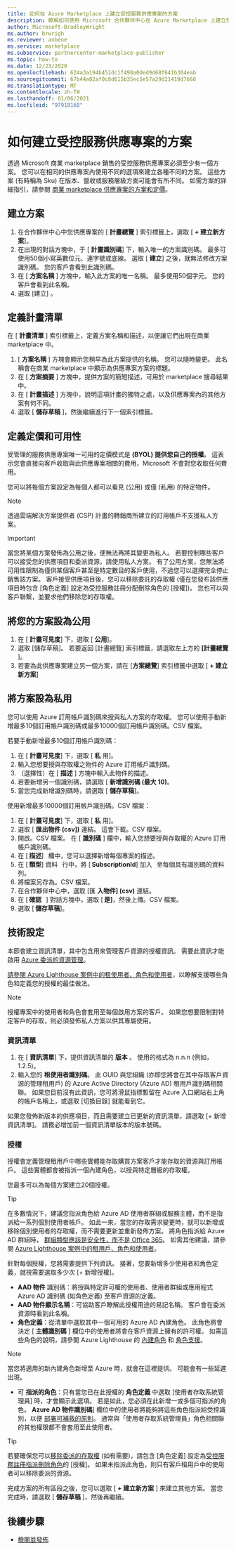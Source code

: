 ```yaml
---
title: 如何在 Azure Marketplace 上建立受控服務供應專案的方案
description: 瞭解如何使用 Microsoft 合作夥伴中心在 Azure Marketplace 上建立受控服務供應專案的方案。
author: Microsoft-BradleyWright
ms.author: brwrigh
ms.reviewer: anbene
ms.service: marketplace
ms.subservice: partnercenter-marketplace-publisher
ms.topic: how-to
ms.date: 12/23/2020
ms.openlocfilehash: 624a3a194b451dc1f498a0ded9d68f641b304eab
ms.sourcegitcommit: 67b44a02af0c8d615b35ec5e57a29d21419d7668
ms.translationtype: MT
ms.contentlocale: zh-TW
ms.lasthandoff: 01/06/2021
ms.locfileid: "97918168"
---
```

# <a name="how-to-create-plans-for-your-managed-service-offer"></a>如何建立受控服務供應專案的方案

透過 Microsoft 商業 marketplace 銷售的受控服務供應專案必須至少有一個方案。 您可以在相同的供應專案內使用不同的選項來建立各種不同的方案。 這些方案 (有時稱為 Sku) 在版本、營收或服務層級方面可能會有所不同。 如需方案的詳細指引，請參閱 [商業 marketplace 供應專案的方案和定價](./plans-pricing.md)。

## <a name="create-a-plan"></a>建立方案

1. 在合作夥伴中心中您供應專案的 [ **計畫總覽** ] 索引標籤上，選取 [ **+ 建立新方案**]。
2. 在出現的對話方塊中，于 [ **計畫識別碼**] 下，輸入唯一的方案識別碼。 最多可使用50個小寫英數位元、連字號或底線。 選取 [ **建立**] 之後，就無法修改方案識別碼。 您的客戶會看到此識別碼。
3. 在 [ **方案名稱** ] 方塊中，輸入此方案的唯一名稱。 最多使用50個字元。 您的客戶會看到此名稱。
4. 選取 [建立]  。

## <a name="define-the-plan-listing"></a>定義計畫清單

在 [ **計畫清單** ] 索引標籤上，定義方案名稱和描述，以便讓它們出現在商業 marketplace 中。

1. [ **方案名稱** ] 方塊會顯示您稍早為此方案提供的名稱。 您可以隨時變更。 此名稱會在商業 marketplace 中顯示為供應專案方案的標題。
2. 在 [ **方案摘要** ] 方塊中，提供方案的簡短描述，可用於 marketplace 搜尋結果中。
3. 在 [ **計畫描述** ] 方塊中，說明這項計畫的獨特之處，以及供應專案內的其他方案有何不同。
4. 選取 [ **儲存草稿** ]，然後繼續進行下一個索引標籤。

## <a name="define-pricing-and-availability"></a>定義定價和可用性

受管理的服務供應專案唯一可用的定價模式是 **(BYOL) 提供您自己的授權**。 這表示您會直接向客戶收取與此供應專案相關的費用，Microsoft 不會對您收取任何費用。

您可以將每個方案設定為每個人都可以看見 (公用) 或僅 (私用) 的特定物件。

> [!NOTE]
> 透過雲端解決方案提供者 (CSP) 計畫的轉銷商所建立的訂用帳戶不支援私人方案。

> [!IMPORTANT]
> 當您將某個方案發佈為公用之後，便無法再將其變更為私人。 若要控制哪些客戶可以接受您的供應項目和委派資源，請使用私人方案。 有了公用方案，您無法將可用性限制為僅供某個客戶甚至是特定數目的客戶使用，不過您可以選擇完全停止銷售該方案。 客戶接受供應項目後，您可以移除委託的存取權 (僅在您發布該供應項目時包含 [角色定義] 設定為受控服務註冊分配刪除角色的 [授權])。 您也可以與客戶聯繫，並要求他們移除您的存取權。

## <a name="make-your-plan-public"></a>將您的方案設為公用

1. 在 [ **計畫可見度**] 下，選取 [ **公用**]。
2. 選取 [儲存草稿]。 若要返回 [計畫總覽] 索引標籤，請選取左上方的 **[計畫總覽** ]。
3. 若要為此供應專案建立另一個方案，請在 [**方案總覽**] 索引標籤中選取 [ **+ 建立新方案**]

## <a name="make-your-plan-private"></a>將方案設為私用

您可以使用 Azure 訂用帳戶識別碼來授與私人方案的存取權。 您可以使用手動新增最多10個訂用帳戶識別碼或最多10000個訂用帳戶識別碼。CSV 檔案。

若要手動新增最多10個訂用帳戶識別碼：

1. 在 [ **計畫可見度**] 下，選取 [ **私** 用]。
2. 輸入您想要授與存取權之物件的 Azure 訂用帳戶識別碼。
3. （選擇性）在 [ **描述** ] 方塊中輸入此物件的描述。
4. 若要新增另一個識別碼，請選取 [ **新增識別碼 (最大 10)**。
5. 當您完成新增識別碼時，請選取 [ **儲存草稿**]。

使用新增最多10000個訂用帳戶識別碼。CSV 檔案：

1. 在 [ **計畫可見度**] 下，選取 [ **私** 用]。
2. 選取 [ **匯出物件 (csv])** 連結。 這會下載。CSV 檔案。
3. 開啟。CSV 檔案。 在 [ **識別碼** ] 欄中，輸入您想要授與存取權的 Azure 訂用帳戶識別碼。
4. 在 [ **描述**]   欄中，您可以選擇新增每個專案的描述。
5. 在 [ **類型**] 資料   行中，將 [ **SubscriptionId**] 加入   至每個具有識別碼的資料列。
6. 將檔案另存為。CSV 檔案。
7. 在合作夥伴中心中，選取 [匯 **入物件] (csv)** 連結。
8. 在 [ **確認**   ] 對話方塊中，選取 [ **是]**，然後上傳。CSV 檔案。
9. 選取 [ **儲存草稿**]。

## <a name="technical-configuration"></a>技術設定

本節會建立資訊清單，其中包含用來管理客戶資源的授權資訊。 需要此資訊才能啟用 [Azure 委派的資源管理](../lighthouse/concepts/azure-delegated-resource-management.md)。

[請參閱 Azure Lighthouse 案例中的租使用者、角色和使用者](../lighthouse/concepts/tenants-users-roles.md#best-practices-for-defining-users-and-roles)，以瞭解支援哪些角色和定義您的授權的最佳做法。

> [!NOTE]
> 授權專案中的使用者和角色會套用至每個啟用方案的客戶。 如果您想要限制對特定客戶的存取，則必須發佈私人方案以供其專屬使用。

### <a name="manifest"></a>資訊清單

1. 在 [ **資訊清單**] 下，提供資訊清單的 **版本** 。 使用的格式為 n.n.n (例如，1.2.5)。
2. 輸入您的 **租使用者識別碼**。 此 GUID 與您組織 (亦即您將會在其中存取客戶資源的管理租用戶) 的 Azure Active Directory (Azure AD) 租用戶識別碼相關聯。 如果您目前沒有此資訊，您可將滑鼠指標暫留在 Azure 入口網站右上角的帳戶名稱上，或選取 [切換目錄] 就能看到它。

如果您發佈新版本的供應項目，而且需要建立已更新的資訊清單，請選取 [+ 新增資訊清單]。 請務必增加前一個資訊清單版本的版本號碼。

### <a name="authorizations"></a>授權

授權會定義管理租用戶中哪些實體能存取購買方案客戶才能存取的資源與訂用帳戶。 這些實體都會被指派一個內建角色，以授與特定層級的存取權。

您最多可以為每個方案建立20個授權。

> [!TIP]
> 在多數情況下，建議您指派角色給 Azure AD 使用者群組或服務主體，而不是指派給一系列個別使用者帳戶。 如此一來，當您的存取需求變更時，就可以新增或移除個別使用者的存取權，而不需要更新並重新發佈方案。 將角色指派給 Azure AD 群組時， [群組類型應該是安全性，而不是 Office 365](../active-directory/fundamentals/active-directory-groups-create-azure-portal.md)。 如需其他建議，請參閱 [Azure Lighthouse 案例中的租用戶、角色和使用者](../lighthouse/concepts/tenants-users-roles.md)。

針對每個授權，您將需要提供下列資訊。 接著，您要新增多少使用者和角色定義，就視需要選取多少次 [+ 新增授權]。

* **AAD 物件** 識別碼：將授與特定許可權的使用者、使用者群組或應用程式 Azure AD 識別碼 (如角色定義) 至客戶資源的定義。
* **AAD 物件顯示名稱**：可協助客戶瞭解此授權用途的易記名稱。 客戶會在委派資源時看到此名稱。
* **角色定義**：從清單中選取其中一個可用的 Azure AD 內建角色。 此角色將會決定 [ **主體識別碼** ] 欄位中的使用者將會在客戶資源上擁有的許可權。 如需這些角色的說明，請參閱 Azure Lighthouse 的 [內建角色](../role-based-access-control/built-in-roles.md) 和 [角色支援](../lighthouse/concepts/tenants-users-roles.md#role-support-for-azure-lighthouse)。

> [!NOTE]
> 當您將適用的新內建角色新增至 Azure 時，就會在這裡提供。 可能會有一些延遲出現。

* 可 **指派的角色**：只有當您已在此授權的 **角色定義** 中選取 [使用者存取系統管理員] 時，才會顯示此選項。 若是如此，您必須在此新增一或多個可指派的角色。 **Azure AD 物件識別碼**] 欄位中的使用者將能夠將這些角色指派給受控識別，以便 [部署可補救的原則](../lighthouse/how-to/deploy-policy-remediation.md)。 通常與「使用者存取系統管理員」角色相關聯的其他權限都不會套用至此使用者。

> [!TIP]
> 若要確保您可以[移除委派的存取權](../lighthouse/how-to/remove-delegation.md) (如有需要)，請包含 [角色定義] 設定為[受控服務註冊指派刪除角色](../role-based-access-control/built-in-roles.md#managed-services-registration-assignment-delete-role)的 [授權]。 如果未指派此角色，則只有客戶租用戶中的使用者可以移除委派的資源。

完成方案的所有區段之後，您可以選取 [ **+ 建立新方案** ] 來建立其他方案。 當您完成時，請選取 [ **儲存草稿** ]，然後再繼續。

## <a name="next-steps"></a>後續步驟

* [檢閱並發佈](review-publish-offer.md)
